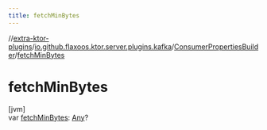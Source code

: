 ```yaml
---
title: fetchMinBytes
---
```


//[extra-ktor-plugins](../../../index.md)/[io.github.flaxoos.ktor.server.plugins.kafka](../index.md)/[ConsumerPropertiesBuilder](index.md)/[fetchMinBytes](fetch-min-bytes.md)

# fetchMinBytes

[jvm]\
var [fetchMinBytes](fetch-min-bytes.md): [Any](https://kotlinlang.org/api/latest/jvm/stdlib/kotlin/-any/index.md)?





